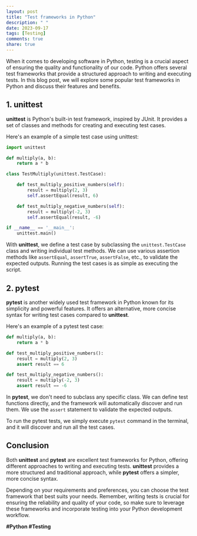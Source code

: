 ```yaml
---
layout: post
title: "Test frameworks in Python"
description: " "
date: 2023-09-17
tags: [Testing]
comments: true
share: true
---
```


When it comes to developing software in Python, testing is a crucial aspect of ensuring the quality and functionality of our code. Python offers several test frameworks that provide a structured approach to writing and executing tests. In this blog post, we will explore some popular test frameworks in Python and discuss their features and benefits.

## 1. **unittest**

**unittest** is Python's built-in test framework, inspired by JUnit. It provides a set of classes and methods for creating and executing test cases. 

Here's an example of a simple test case using unittest:

```python
import unittest

def multiply(a, b):
    return a * b

class TestMultiply(unittest.TestCase):

    def test_multiply_positive_numbers(self):
        result = multiply(2, 3)
        self.assertEqual(result, 6)

    def test_multiply_negative_numbers(self):
        result = multiply(-2, 3)
        self.assertEqual(result, -6)

if __name__ == '__main__':
    unittest.main()
```

With **unittest**, we define a test case by subclassing the `unittest.TestCase` class and writing individual test methods. We can use various assertion methods like `assertEqual`, `assertTrue`, `assertFalse`, etc., to validate the expected outputs. Running the test cases is as simple as executing the script.

## 2. **pytest**

**pytest** is another widely used test framework in Python known for its simplicity and powerful features. It offers an alternative, more concise syntax for writing test cases compared to **unittest**.

Here's an example of a pytest test case:

```python
def multiply(a, b):
    return a * b

def test_multiply_positive_numbers():
    result = multiply(2, 3)
    assert result == 6

def test_multiply_negative_numbers():
    result = multiply(-2, 3)
    assert result == -6
```

In **pytest**, we don't need to subclass any specific class. We can define test functions directly, and the framework will automatically discover and run them. We use the `assert` statement to validate the expected outputs.

To run the pytest tests, we simply execute `pytest` command in the terminal, and it will discover and run all the test cases.

## Conclusion

Both **unittest** and **pytest** are excellent test frameworks for Python, offering different approaches to writing and executing tests. **unittest** provides a more structured and traditional approach, while **pytest** offers a simpler, more concise syntax.

Depending on your requirements and preferences, you can choose the test framework that best suits your needs. Remember, writing tests is crucial for ensuring the reliability and quality of your code, so make sure to leverage these frameworks and incorporate testing into your Python development workflow.

**#Python #Testing**